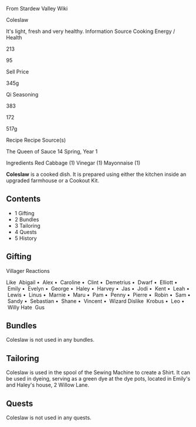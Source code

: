 From Stardew Valley Wiki

Coleslaw

It's light, fresh and very healthy. Information Source Cooking Energy / Health

213

95

Sell Price

345g

Qi Seasoning

383

172

517g

Recipe Recipe Source(s)

The Queen of Sauce 14 Spring, Year 1

Ingredients Red Cabbage (1) Vinegar (1) Mayonnaise (1)

**Coleslaw** is a cooked dish. It is prepared using either the kitchen inside an upgraded farmhouse or a Cookout Kit.

## Contents

- 1 Gifting
- 2 Bundles
- 3 Tailoring
- 4 Quests
- 5 History

## Gifting

Villager Reactions

Like  Abigail •  Alex •  Caroline •  Clint •  Demetrius •  Dwarf •  Elliott •  Emily •  Evelyn •  George •  Haley •  Harvey •  Jas •  Jodi •  Kent •  Leah •  Lewis •  Linus •  Marnie •  Maru •  Pam •  Penny •  Pierre •  Robin •  Sam •  Sandy •  Sebastian •  Shane •  Vincent •  Wizard Dislike  Krobus •  Leo •  Willy Hate  Gus

## Bundles

Coleslaw is not used in any bundles.

## Tailoring

Coleslaw is used in the spool of the Sewing Machine to create a Shirt. It can be used in dyeing, serving as a green dye at the dye pots, located in Emily's and Haley's house, 2 Willow Lane.

## Quests

Coleslaw is not used in any quests.